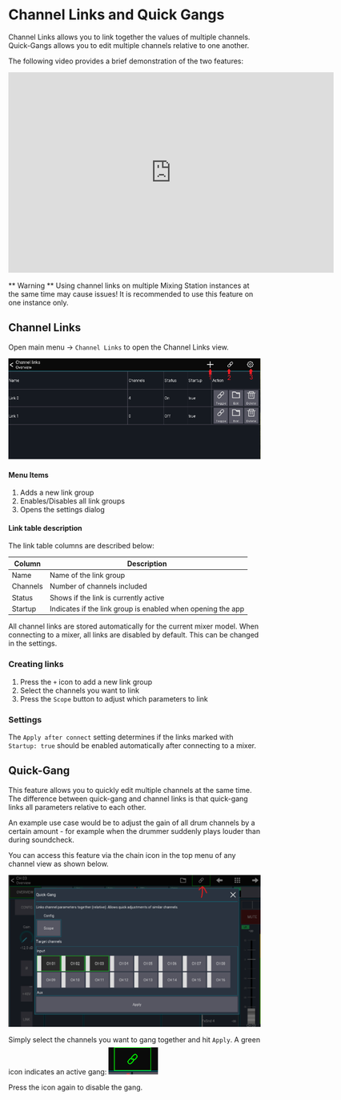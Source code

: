 # Channel Links and Quick Gangs

Channel Links allows you to link together the values of multiple channels.
Quick-Gangs allows you to edit multiple channels relative to one another.

The following video provides a brief demonstration of the two features:
<div class="video-wrapper">
  <iframe width="650" height="400" src="https://www.youtube.com/embed/dLx8Jjchq7s" frameborder="0" allowfullscreen></iframe>
</div>

** Warning ** Using channel links on multiple Mixing Station instances at the same time may cause issues!
It is recommended to use this feature on one instance only.

## Channel Links

Open main menu -> `Channel Links` to open the Channel Links view.

![overview](img/chlinks/overview.png)

#### Menu Items

1. Adds a new link group
2. Enables/Disables all link groups
3. Opens the settings dialog

#### Link table description

The link table columns are described below:

| Column   | Description                                                 | 
|----------|-------------------------------------------------------------|
| Name     | Name of the link group                                      |
| Channels | Number of channels included                                 |
| Status   | Shows if the link is currently active                       |
| Startup  | Indicates if the link group is enabled when opening the app |

All channel links are stored automatically for the current mixer model.
When connecting to a mixer, all links are disabled by default. This can be changed in the settings.

### Creating links

1. Press the `+` icon to add a new link group
2. Select the channels you want to link
3. Press the `Scope` button to adjust which parameters to link

### Settings

The `Apply after connect` setting determines if the links marked with `Startup: true` should be enabled automatically
after
connecting to a mixer.

## Quick-Gang

This feature allows you to quickly edit multiple channels at the same time.
The difference between quick-gang and channel links is that quick-gang links all parameters relative to each other.

An example use case would be to adjust the gain of all drum channels by a certain amount - for example when the drummer
suddenly plays louder than during soundcheck.

You can access this feature via the chain icon in the top menu of any channel view as shown below.

![quick-gang](img/chlinks/quickgang.png)

Simply select the channels you want to gang together and hit `Apply`.
A green icon indicates an active gang: ![active-gang](img/chlinks/activegang.png)

Press the icon again to disable the gang.
